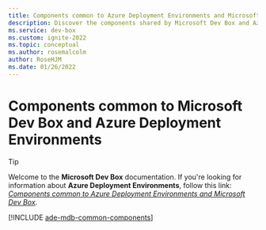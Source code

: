 ```yaml
---
title: Components common to Azure Deployment Environments and Microsoft Dev Box
description: Discover the components shared by Microsoft Dev Box and Azure Deployment Environments.
ms.service: dev-box
ms.custom: ignite-2022
ms.topic: conceptual
ms.author: rosemalcolm
author: RoseHJM
ms.date: 01/26/2022
---
```

# Components common to Microsoft Dev Box and Azure Deployment Environments  

> [!TIP]
> Welcome to the **Microsoft Dev Box** documentation. If you're looking for information about **Azure Deployment Environments**, follow this link: [*Components common to Azure Deployment Environments and Microsoft Dev Box*](../deployment-environments/concept-common-components.md).

[!INCLUDE [ade-mdb-common-components](../../includes/ade-mdb-common-components/ade-mdb-common-components.md)]